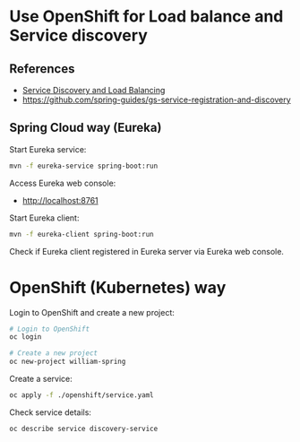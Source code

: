 # Use OpenShift for Load balance and Service discovery

## References

- [Service Discovery and Load Balancing](https://learn.openshift.com/middleware/courses/middleware-spring-boot/microservices-2)
- <https://github.com/spring-guides/gs-service-registration-and-discovery>

## Spring Cloud way (Eureka)


Start Eureka service:

```bash
mvn -f eureka-service spring-boot:run
```

Access Eureka web console:
- <http://localhost:8761>

Start Eureka client:

```bash
mvn -f eureka-client spring-boot:run
```

Check if Eureka client registered in Eureka server via Eureka web console.


# OpenShift (Kubernetes) way

Login to OpenShift and create a new project:

```bash
# Login to OpenShift
oc login

# Create a new project
oc new-project william-spring
```

Create a service:

```bash
oc apply -f ./openshift/service.yaml
```

Check service details:

```bash
oc describe service discovery-service
```